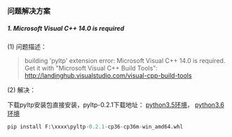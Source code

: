 ### 问题解决方案

##### 1.  Microsoft Visual C++ 14.0 is required

(1) 问题描述：

>  building 'pyltp' extension
    error: Microsoft Visual C++ 14.0 is required. Get it with "Microsoft Visual C++ Build Tools": http://landinghub.visualstudio.com/visual-cpp-build-tools

(2) 解决：

下载pyltp安装包直接安装，pyltp-0.2.1下载地址：
[python3.5环境](https://link.zhihu.com/?target=http%3A//mlln.cn/2018/01/31/pyltp%25E5%259C%25A8windows%25E4%25B8%258B%25E7%259A%2584%25E7%25BC%2596%25E8%25AF%2591%25E5%25AE%2589%25E8%25A3%2585/pyltp-0.2.1-cp35-cp35m-win_amd64.whl)，
[python3.6环境](https://link.zhihu.com/?target=http%3A//mlln.cn/2018/01/31/pyltp%25E5%259C%25A8windows%25E4%25B8%258B%25E7%259A%2584%25E7%25BC%2596%25E8%25AF%2591%25E5%25AE%2589%25E8%25A3%2585/pyltp-0.2.1-cp36-cp36m-win_amd64.whl)

```python
pip install F:\xxxx\pyltp-0.2.1-cp36-cp36m-win_amd64.whl
```